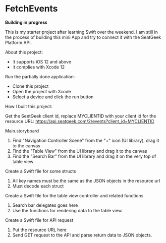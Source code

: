 # FetchEvents

**Building in progress**

This is my starter project after learning Swift over the weekend. I am still in the process of building this mini App and try to connect it with the SeatGeek Platform API.

About this project:
- It supports iOS 12 and above
- It complies with Xcode 12

Run the partially done application:
- Clone this project 
- Open the project with Xcode
- Select a device and click the run button

How I built this project:

Get the SeetGeek client id, replace MYCLIENTID with your client id for the resource URL:
https://api.seatgeek.com/2/events?client_id=MYCLIENTID

Main.storyboard
1. Find "Navigation Controller Scene" from the "+" icon (UI library), drag it to the canvas
2. Find the "Table View" from the UI library and drag it to the canvas
3. Find the "Search Bar" from the UI library and drag it on the very top of table view

Create a Swift file for some structs
1. All key names must be the same as the JSON objects in the resource url
2. Must decode each struct

Create a Swift file for the table view controller and related functions
1. Search bar delegates goes here
2. Use the functions for rendering data to the table view.

Create a Swift file for API request
1. Put the resource URL here
2. Send GET request to the API and parse return data to JSON objects.
